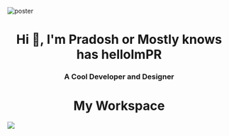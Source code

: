 ![poster](https://user-images.githubusercontent.com/69463173/159645633-6096a6ed-b759-4ad9-879c-df36cd008cfe.png)

<h1 align="center">Hi 👋, I'm Pradosh or Mostly knows has helloImPR</h1>
<h3 align="center">A Cool Developer and Designer</h3>
  <h1 align="center" >My Workspace</h1>
  <a href="https://github.com/pradosh-arduino">
    <img align="center" src="https://skillicons.dev/icons?i=git,vim,c,cpp,cs,lua,bash,dotnet,github,idea,linux,md,python,raspberrypi,stackoverflow,vscode,visualstudio,blender,arduino,"   />
  </a>

